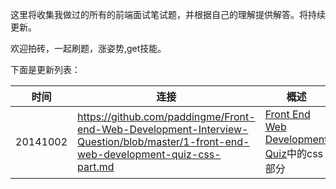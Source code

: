 这里将收集我做过的所有的前端面试笔试题，并根据自己的理解提供解答。将持续更新。

欢迎拍砖，一起刷题，涨姿势,get技能。

下面是更新列表：

|时间|连接|概述|
|---|---|---|
|20141002|  https://github.com/paddingme/Front-end-Web-Development-Interview-Question/blob/master/1-front-end-web-development-quiz-css-part.md |[Front End Web Development Quiz](http://davidshariff.com/quiz/)中的css部分
